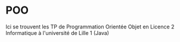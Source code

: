# POO
Ici se trouvent les TP de Programmation Orientée Objet en Licence 2 Informatique à l'université de Lille 1 (Java)
